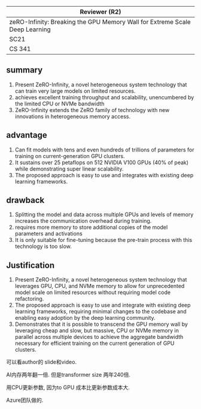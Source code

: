 

| Reviewer **(R2)**                                            |
| ------------------------------------------------------------ |
| zeRO-Infinity: Breaking the GPU Memory Wall for Extreme Scale Deep Learning |
| SC21                                                         |
| CS  341                                                      |

## summary

1. Present ZeRO-Infinity, a novel heterogeneous system technology that can train very large models on limited resources.
1. achieves excellent training throughput and scalability, unencumbered by the limited CPU or NVMe bandwidth
1. ZeRO-Infinity extends the ZeRO family of technology with new innovations in heterogeneous memory access. 

## advantage

1.  Can fit models with tens and even hundreds of trillions of parameters for training on current-generation GPU clusters.
1.  It sustains over 25 petaflops on 512 NVIDIA V100 GPUs (40% of peak) while demonstrating super linear scalability. 
1.  The proposed approach is easy to use and integrates with existing deep learning frameworks.

## drawback

1. Splitting the model and data across multiple GPUs and levels of memory increases the communication overhead during training.
1. requires more memory to store additional copies of the model parameters and activations
1. It is only suitable for fine-tuning because the pre-train process with this technology is too slow.

## Justification

1. Present ZeRO-Infinity, a novel heterogeneous system technology that leverages GPU, CPU, and NVMe memory to allow for unprecedented model scale on limited resources without requiring model code refactoring.
1. The proposed approach is easy to use and integrate with existing deep learning frameworks, requiring minimal changes to the codebase and enabling easy adoption by the deep learning community.
1. Demonstrates that it is possible to transcend the GPU memory wall by leveraging cheap and slow, but massive, CPU or NVMe memory in parallel across multiple devices to achieve the aggregate bandwidth necessary for efficient training on the current generation of GPU clusters.



可以看author的 slide和video.

AI内存两年翻一倍.  但是transformer size 两年240倍. 

用CPU更新参数, 因为to GPU 成本比更新参数成本大. 

Azure团队做的. 
